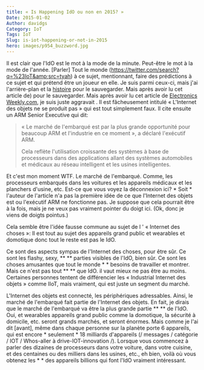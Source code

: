 ```yaml
---
title: « Is Happening IdO ou non en 2015? »
Date: 2015-01-02
Author: davidgs
Category: IoT
Tags: IoT
Slug: is-iot-happening-or-not-in-2015
hero: images/p954_buzzword.jpg
---
```


Il est clair que l'IdO est le mot à la mode de la minute. Peut-être le mot à la mode de l'année. [Parler] Tout le monde (https://twitter.com/search?q=%23IoT&amp;src=tyah) à ce sujet, mentionnant, faire des prédictions à ce sujet et qui prétend être un joueur en elle. Je suis parmi ceux-ci, mais j'ai l'arrière-plan et la [histoire](https://twitter.com/search?q=%23IoT&src=tyah) pour le sauvegarder. Mais après avoir lu cet article de) pour le sauvegarder. Mais après avoir lu cet article de [Electronics Weekly.com](/posts/category/iot/whos-going-to-drive-iot-innovation/), je suis juste aggravait . Il est fâcheusement intitulé « L'Internet des objets ne se produit pas » qui est tout simplement faux. Il cite ensuite un ARM Senior Executive qui dit:

> « Le marché de l'embarqué est par la plus grande opportunité pour beaucoup ARM et l'industrie en ce moment », a déclaré l'exécutif ARM.
>
> Cela reflète l'utilisation croissante des systèmes à base de processeurs dans des applications allant des systèmes automobiles et médicaux au réseau intelligent et les usines intelligentes.

Et c'est mon moment WTF. Le marché de l'embarqué. Comme, les processeurs embarqués dans les voitures et les appareils médicaux et les planchers d'usine, etc. Est-ce que vous voyez la déconnexion ici? * Soit * l'auteur de l'article n'a pas la première idée de ce que l'Internet des objets est ou l'exécutif ARM ne fonctionne pas. Je suppose que cela pourrait être à la fois, mais je ne veux pas vraiment pointer du doigt ici. (Ok, donc je viens de doigts pointus.)

Cela semble être l'idée fausse commune au sujet de l ' « Internet des choses »: Il est tout au sujet des appareils grand public et wearables et domotique donc tout le reste est pas le IdO.

Ce sont des aspects sympas de l'Internet des choses, pour être sûr. Ce sont les flashy, sexy, ** ** parties visibles de l'IdO, bien sûr. Ce sont les choses amusantes que tout le monde * * besoins de travailler et montrer. Mais ce n'est pas tout ** ** que IdO. il vaut mieux ne pas être au moins. Certaines personnes tentent de différencier les « Industrial Internet des objets » comme IIoT, mais vraiment, qui est juste un segment du marché.

L'Internet des objets est connecté, les périphériques adressables. Ainsi, le marché de l'embarqué fait partie de l'Internet des objets. En fait, je dirais que le marché de l'embarqué va être la plus grande partie ** ** de l'IdO. Oui, et wearables appareils grand public comme la domotique, la sécurité à domicile, etc. seront grands marchés, et seront énormes. Mais comme je l'ai dit [avant], même dans chaque personne sur la planète porte 6 appareils, qui est encore * seulement * 18 milliards d'appareils (/ messages / catégorie / IOT / Whos-aller à drive-IOT-innovation /). Lorsque vous commencez à parler des dizaines de processeurs dans votre voiture, dans votre cuisine, et des centaines ou des milliers dans les usines, etc., eh bien, voilà où vous obtenez les * * des appareils billions qui font l'IdO vraiment intéressant.
